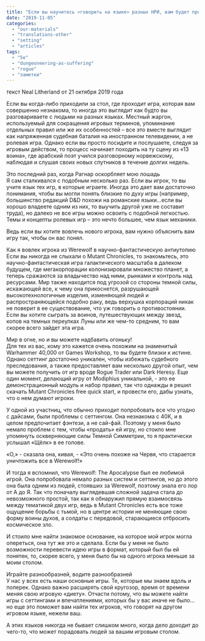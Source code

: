 ```yaml
---
title: "Если вы научитесь «говорить на языке» разных НРИ, вам будет проще общаться с новыми игроками"
date: "2019-11-05"
categories: 
  - "our-materials"
  - "translations-other"
  - "setting"
  - "articles"
tags: 
  - "5e"
  - "dungeoneering-as-suffering"
  - "rogue"
  - "заметки"
---
```


текст Neal Litherland от 21 октября 2019 года

Если вы когда-либо приходили за стол, где проходит игра, которая вам совершенно незнакома, то иногда это выглядит как будто вы разговариваете с людьми на разных языках. Местный жаргон, используемый для сокращения игровых терминов, упоминание отдельных правил или же их особенностей – все это вместе выглядит как напряженная судебная баталия на иностранном телевидении, а не ролевая игра. Однако если вы просто посидите и послушаете, следуя за игровым действом, то процесс начинает походить на ту сцену из «13 воина», где арабский поэт учился разговорному норвежскому, наблюдая и слушая своих новых спутников в течение долгих недель.

Это последний раз, когда Рагнар оскорбляет мою лошадь  
Я сам сталкивался с подобным несколько раз. Если вы игрок, то вы учите язык тех игр, в которые играете. Иногда это дает вам достаточно понимания, чтобы вы могли понять близкие по духу игры (например, большинство редакций D&D похожи на романские языки…если вы хорошо владеете одним из них, то выучить другой уже не составит труда), но далеко не все игры можно освоить с подобной легкостью. Темы и концепты ролевых игр – это нечто большее, чем язык механики.

Ведь если вы хотите вовлечь нового игрока, вам нужно объяснить вам игру так, чтобы он вас понял.

Как я вовлек игрока из Werewolf в научно-фантастическую антиутопию  
Если вы никогда не слыхали о Mutant Chronicles, то знакомьтесь, это научно-фантастическая игра галактического масштаба в далеком будущем, где мегакорпорации колонизировали множество планет, а теперь сражаются за владычество над ними, рынками и контроль над ресурсами. Мир также находится под угрозой со стороны темной силы, искажающей все, к чему она прикоснется, разрушающей высокотехнологичные изделия, изменяющей людей и распространяющейся подобно раку, ведь верхушка корпораций никак не поверит в ее существование, что уж говорить о противостоянии. Если вы хотите сыграть за воинов, путешествующих между звезд, копов на темных переулках Луны или же чем-то средним, то вам скорее всего зайдет эта игра.

Мир в огне, но и вы можете надбавить огоньку!  
Для тех из вас, кому это кажется очень похожим на знаменитый Warhammer 40,000 от Games Workshop, то вы будете близки к истине. Однако сеттинг достаточно уникален, чтобы избежать судебного преследования, а также предоставляет вам несколько другой опыт, чем вы можете получить от игр вроде Rogue Trader или Dark Heresy. Еще один момент, делающий игру от Modiphius уникальной, - это ее демонстрационный модуль и набор правил, так что однажды я решил скачать Mutant Chronicles free quick start, и провести его, дабы узнать, что о нем думают игроки.

У одной из участниц, что обычно приходит попробовать все что угодно с дайсами, были проблемы с сеттингом. Она незнакома с 40К, и в целом предпочитает фэнтези, а не сай-фай. Поэтому у меня было немало проблем с тем, чтобы «продать» ей игру, но стоило мне упомянуть оскверняющие силы Темной Симметрии, то я практически услышал «Щёлк» в ее голове.

«О,» - сказала она, кивая, - «Это очень похоже на Червя, что старается уничтожить все в Werewolf!»

И тогда я вспомнил, что Werewolf: The Apocalypse был ее любимой игрой. Она попробовала немало разных систем и сеттингов, но до этого она была одним из людей, стоявших за Werewolf, поэтому знала его лор от А до Я. Так что поначалу выглядевшая сложной задача стала до невозможного простой, так как я обнаружил прямую взаимосвязь между тематикой двух игр, ведь в Mutant Chronicles есть все тоже ощущение борьбы с тьмой, но в центре истории не меняющие свою форму воины духов, а солдаты с передовой, старающиеся отбросить космическое зло.

И стоило мне найти знакомое основание, на которое мой игрок могла опереться, она тут же это и сделала. Если бы у меня не было возможности перевести идею игры в формат, который был бы ей понятен, то, скорее всего, у меня было бы на одного игрока меньше за моим столом.

Играйте разнообразней, водите разнообразней  
У нас у всех есть наши основные игры. Те, которые мы знаем вдоль и поперек. Однако важно расширять свой кругозор, время от времени меняя свою игровую «диету». Отчасти потому, что вы можете найти игры с сеттингами и впечатлениями, которых бы у вас иначе не было…но еще это поможет вам найти тех игроков, что говорят на другом игровом языке, нежели ваш.

А этих языков никогда не бывает слишком много, когда дело доходит до чего-то, что может порадовать людей за вашим игровым столом.
